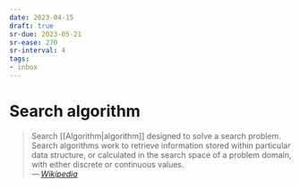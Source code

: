 ```yaml
---
date: 2023-04-15
draft: true
sr-due: 2023-05-21
sr-ease: 270
sr-interval: 4
tags:
- inbox
---
```


# Search algorithm

> Search [[Algorithm|algorithm]] designed to solve a search problem. Search
> algorithms work to retrieve information stored within particular data
> structure, or calculated in the search space of a problem domain, with either
> discrete or continuous values.\
> — <cite>[Wikipedia](https://en.wikipedia.org/wiki/Search_algorithm)</cite>